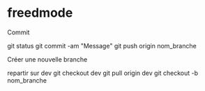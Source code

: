 # freedmode

Commit

git status
git commit -am "Message"
git push origin nom_branche

Créer une nouvelle branche

repartir sur dev
git checkout dev
git pull origin dev
git checkout -b nom_branche
